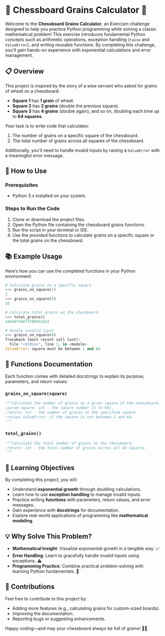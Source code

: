 # 🌾 Chessboard Grains Calculator 🎯

Welcome to the **Chessboard Grains Calculator**, an Exercism challenge designed to help you practice Python programming while solving a classic mathematical problem! This exercise introduces fundamental Python concepts such as arithmetic operations, exception handling (`raise` and `ValueError`), and writing reusable functions. By completing this challenge, you'll gain hands-on experience with exponential calculations and error management.



## 📋 Overview

This project is inspired by the story of a wise servant who asked for grains of wheat on a chessboard:  
- **Square 1** has **1 grain** of wheat.
- **Square 2** has **2 grains** (double the previous square).
- **Square 3** has **4 grains** (double again), and so on, doubling each time up to **64 squares**.

Your task is to write code that calculates:
1. The number of grains on a specific square of the chessboard.
2. The total number of grains across all squares of the chessboard.

Additionally, you'll need to handle invalid inputs by raising a `ValueError` with a meaningful error message.



## 🚀 How to Use

### Prerequisites
- Python 3.x installed on your system.

### Steps to Run the Code
1. Clone or download the project files.
2. Open the Python file containing the chessboard grains functions.
3. Run the script in your terminal or IDE.
4. Use the provided functions to calculate grains on a specific square or the total grains on the chessboard.



## 📚 Example Usage

Here’s how you can use the completed functions in your Python environment:

```python
# Calculate grains on a specific square
>>> grains_on_square(1)
1
>>> grains_on_square(5)
16

# Calculate total grains on the chessboard
>>> total_grains()
18446744073709551615

# Handle invalid input
>>> grains_on_square(0)
Traceback (most recent call last):
  File "<stdin>", line 1, in <module>
ValueError: square must be between 1 and 64
```



## 🔧 Functions Documentation

Each function comes with detailed docstrings to explain its purpose, parameters, and return values:

### `grains_on_square(square)`
```python
"""Calculate the number of grains on a given square of the chessboard.
:param square: int - the square number (1 to 64).
:return: int - the number of grains on the specified square.
:raises ValueError: if the square is not between 1 and 64.
"""
```

### `total_grains()`
```python
"""Calculate the total number of grains on the chessboard.
:return: int - the total number of grains across all 64 squares.
"""
```



## 🎯 Learning Objectives

By completing this project, you will:

- Understand **exponential growth** through doubling calculations.
- Learn how to use **exception handling** to manage invalid inputs.
- Practice writing **functions** with parameters, return values, and error messages.
- Gain experience with **docstrings** for documentation.
- Explore real-world applications of programming like **mathematical modeling**.

## 💡 Why Solve This Problem?

- **Mathematical Insight**: Visualize exponential growth in a tangible way. 📈  
- **Error Handling**: Learn to gracefully handle invalid inputs using exceptions. ⚠️  
- **Programming Practice**: Combine practical problem-solving with learning Python fundamentals. 🌟  



## 🤝 Contributions

Feel free to contribute to this project by:
- Adding more features (e.g., calculating grains for custom-sized boards).
- Improving the documentation.
- Reporting bugs or suggesting enhancements.



Happy coding—and may your chessboard always be full of grains! 🌾✨